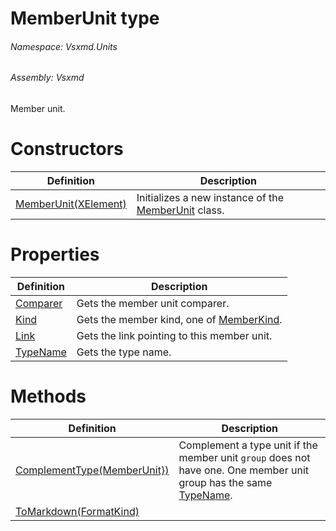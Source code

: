 <a name='T-Vsxmd-Units-MemberUnit'></a>
# MemberUnit type

###### Namespace:  Vsxmd.Units

###### Assembly:  Vsxmd

Member unit.

# Constructors

| Definition | Description |
|-|-|
| [MemberUnit(XElement)](/Vsxmd.Units/MemberUnit.md/#M-Vsxmd-Units-MemberUnit-#ctor-System-Xml-Linq-XElement-) | Initializes a new instance of the [MemberUnit](/Vsxmd.Units/MemberUnit.md/#T-Vsxmd-Units-MemberUnit) class. |

# Properties

| Definition | Description |
|-|-|
| [Comparer](/Vsxmd.Units/MemberUnit.md/#P-Vsxmd-Units-MemberUnit-Comparer) | Gets the member unit comparer. |
| [Kind](/Vsxmd.Units/MemberUnit.md/#P-Vsxmd-Units-MemberUnit-Kind) | Gets the member kind, one of [MemberKind](/Vsxmd.Units/MemberKind.md/#T-Vsxmd-Units-MemberKind). |
| [Link](/Vsxmd.Units/MemberUnit.md/#P-Vsxmd-Units-MemberUnit-Link) | Gets the link pointing to this member unit. |
| [TypeName](/Vsxmd.Units/MemberUnit.md/#P-Vsxmd-Units-MemberUnit-TypeName) | Gets the type name. |

# Methods

| Definition | Description |
|-|-|
| [ComplementType(MemberUnit})](/Vsxmd.Units/MemberUnit.md/#M-Vsxmd-Units-MemberUnit-ComplementType-System-Collections-Generic-IEnumerable{Vsxmd-Units-MemberUnit}-) | Complement a type unit if the member unit `group` does not have one. One member unit group has the same [TypeName](/Vsxmd.Units/MemberUnit.md/#P-Vsxmd-Units-MemberUnit-TypeName). |
| [ToMarkdown(FormatKind)](/Vsxmd.Units/MemberUnit.md/#M-Vsxmd-Units-MemberUnit-ToMarkdown-Vsxmd-Units-FormatKind-) |  |
